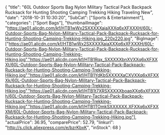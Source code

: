 {
	"title": "60L Outdoor Sports Bag Nylon Military Tactical Pack Backpack Rucksack for Hunting Shooting Camping Trekking Hiking Traveling New",
	"date": "2018-10-31 10:30:20",
	"SubCat": ["Sports & Entertainment"],
	"categories": ["Sport Bags"],
	"thumbnailImage": "https://ae01.alicdn.com/kf/HTB1wWx2SXXXXXaiaXXXq6xXFXXXH/60L-Outdoor-Sports-Bag-Nylon-Military-Tactical-Pack-Backpack-Rucksack-for-Hunting-Shooting-Camping-Trekking-Hiking.jpg_220x220.jpg",
	"BigImage": ["https://ae01.alicdn.com/kf/HTB1wWx2SXXXXXaiaXXXq6xXFXXXH/60L-Outdoor-Sports-Bag-Nylon-Military-Tactical-Pack-Backpack-Rucksack-for-Hunting-Shooting-Camping-Trekking-Hiking.jpg","https://ae01.alicdn.com/kf/HTB1Rqx_SXXXXXbnXVXXq6xXFXXXt/60L-Outdoor-Sports-Bag-Nylon-Military-Tactical-Pack-Backpack-Rucksack-for-Hunting-Shooting-Camping-Trekking-Hiking.jpg","https://ae01.alicdn.com/kf/HTB1YdKbSXXXXXaCXVXXq6xXFXXXk/60L-Outdoor-Sports-Bag-Nylon-Military-Tactical-Pack-Backpack-Rucksack-for-Hunting-Shooting-Camping-Trekking-Hiking.jpg","https://ae01.alicdn.com/kf/HTB1t7XRSXXXXXboapXXq6xXFXXXh/60L-Outdoor-Sports-Bag-Nylon-Military-Tactical-Pack-Backpack-Rucksack-for-Hunting-Shooting-Camping-Trekking-Hiking.jpg","https://ae01.alicdn.com/kf/HTB1TOmkSXXXXXX.XFXXq6xXFXXXM/60L-Outdoor-Sports-Bag-Nylon-Military-Tactical-Pack-Backpack-Rucksack-for-Hunting-Shooting-Camping-Trekking-Hiking.jpg"],
	"actualPrice": 36.95,
	"comparePrice": 52.79,
	"linkurl": "http://s.click.aliexpress.com/e/bzrKbxK",
	"inStock": 68
}
